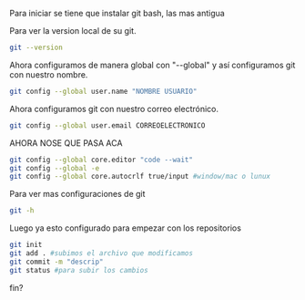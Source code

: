Para iniciar se tiene que instalar git bash, las mas antigua

Para ver la version local de su git.
```bash
git --version
```

Ahora configuramos de manera global con "--global" y así configuramos git con nuestro nombre.
```bash
git config --global user.name "NOMBRE USUARIO"
```

Ahora configuramos git con nuestro correo electrónico.
```bash
git config --global user.email CORREOELECTRONICO
```

AHORA NOSE QUE PASA ACA
```bash
git config --global core.editor "code --wait"
git config --global -e
git config --global core.autocrlf true/input #window/mac o lunux
```

Para ver mas configuraciones de git
```bash
git -h
```


Luego ya esto configurado para empezar con los repositorios 
```bash
git init
git add . #subimos el archivo que modificamos
git commit -m "descrip"
git status #para subir los cambios
```

fin?